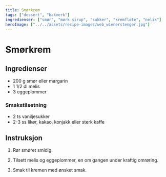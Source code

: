 ```yaml
---
title: Smørkrem
tags: ["dessert", "bakverk"]
ingredienser: ["smør", "mørk sirup", "sukker", "kremfløte", "nelik"]
heroImage: ["../../assets/recipe-images/web_wienerstenger.jpg"]
---
```


# Smørkrem

## Ingredienser

- 200 g smør eller margarin
- 1 1/2 dl melis
- 3 eggeplommer

### Smakstilsetning

- 2 ts vaniljesukker
- 2-3 ss likør, kakao, konjakk eller sterk kaffe

## Instruksjon

1. Rør smøret smidig.

2. Tilsett melis og eggeplommer, en om gangen under kraftig omrøring.

3. Smak til kremen med ønsket smak.
